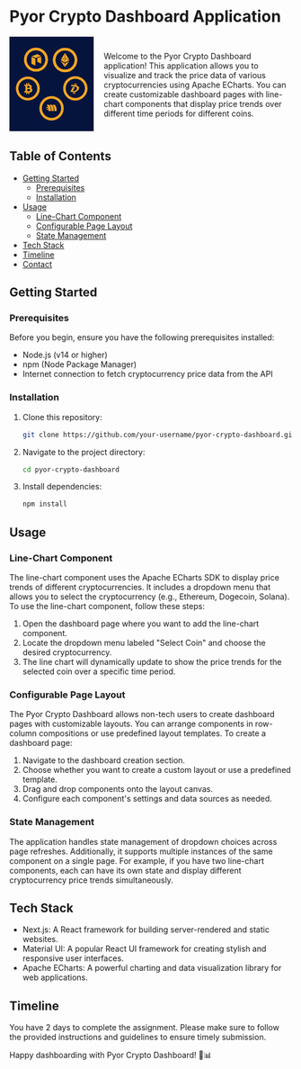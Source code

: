 # Pyor Crypto Dashboard Application

<div style="display: flex; align-items: center;" >
   <div style="flex: 1;" >
      <img src="./pyor-dashboard/src/Images/loading.gif"/>
   </div>
   <div style="flex: 2;" >
   Welcome to the Pyor Crypto Dashboard application! This application allows you to visualize and track the price data of various cryptocurrencies using Apache ECharts. You can create customizable dashboard pages with line-chart components that display price trends over different time periods for different coins.
   </div>
</div>
 
## Table of Contents

- [Getting Started](#getting-started)
  - [Prerequisites](#prerequisites)
  - [Installation](#installation)
- [Usage](#usage)
  - [Line-Chart Component](#line-chart-component)
  - [Configurable Page Layout](#configurable-page-layout)
  - [State Management](#state-management)
- [Tech Stack](#tech-stack)
- [Timeline](#timeline)
- [Contact](#contact)

## Getting Started

### Prerequisites

Before you begin, ensure you have the following prerequisites installed:

- Node.js (v14 or higher)
- npm (Node Package Manager)
- Internet connection to fetch cryptocurrency price data from the API

### Installation

1. Clone this repository:

   ```bash
   git clone https://github.com/your-username/pyor-crypto-dashboard.git
   ```

2. Navigate to the project directory:

   ```bash
   cd pyor-crypto-dashboard
   ```

3. Install dependencies:

   ```bash
   npm install
   ```

## Usage

### Line-Chart Component

The line-chart component uses the Apache ECharts SDK to display price trends of different cryptocurrencies. It includes a dropdown menu that allows you to select the cryptocurrency (e.g., Ethereum, Dogecoin, Solana). To use the line-chart component, follow these steps:

1. Open the dashboard page where you want to add the line-chart component.
2. Locate the dropdown menu labeled "Select Coin" and choose the desired cryptocurrency.
3. The line chart will dynamically update to show the price trends for the selected coin over a specific time period.

### Configurable Page Layout

The Pyor Crypto Dashboard allows non-tech users to create dashboard pages with customizable layouts. You can arrange components in row-column compositions or use predefined layout templates. To create a dashboard page:

1. Navigate to the dashboard creation section.
2. Choose whether you want to create a custom layout or use a predefined template.
3. Drag and drop components onto the layout canvas.
4. Configure each component's settings and data sources as needed.

### State Management

The application handles state management of dropdown choices across page refreshes. Additionally, it supports multiple instances of the same component on a single page. For example, if you have two line-chart components, each can have its own state and display different cryptocurrency price trends simultaneously.

## Tech Stack

- Next.js: A React framework for building server-rendered and static websites.
- Material UI: A popular React UI framework for creating stylish and responsive user interfaces.
- Apache ECharts: A powerful charting and data visualization library for web applications.

## Timeline

You have 2 days to complete the assignment. Please make sure to follow the provided instructions and guidelines to ensure timely submission.

Happy dashboarding with Pyor Crypto Dashboard! 🚀📊

